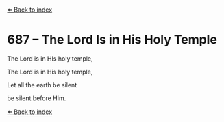 [⬅️ Back to index](../README.md)

# 687 – The Lord Is in His Holy Temple



The Lord is in HIs holy temple,

The Lord is in His holy temple,

Let all the earth be silent

be silent before Him.

[⬅️ Back to index](../README.md)
